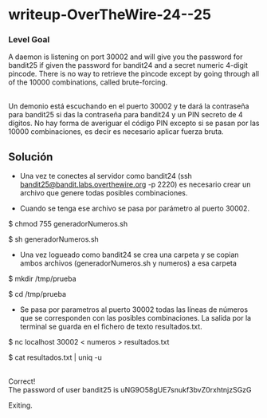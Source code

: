 # writeup-OverTheWire-24--25

### Level Goal
A daemon is listening on port 30002 and will give you the password for bandit25 if given the password for bandit24 and a secret numeric 4-digit pincode. There is no way to retrieve the pincode except by going through all of the 10000 combinations, called brute-forcing.

<br>Un demonio está escuchando en el puerto 30002 y te dará la contraseña para bandit25 si das la contraseña para bandit24 y un PIN secreto de 4 dígitos. No hay forma de averiguar el código PIN excepto si se pasan por las 10000 combinaciones, es decir es necesario aplicar fuerza bruta.

## Solución

-  Una vez te conectes al servidor como bandit24 (ssh bandit25@bandit.labs.overthewire.org -p 2220) es necesario crear un archivo que genere todas posibles combinaciones.

-  Cuando se tenga ese archivo se pasa por parámetro al puerto 30002.

$ chmod 755 generadorNumeros.sh

$ sh generadorNumeros.sh

-  Una vez logueado como bandit24 se crea una carpeta y se copian ambos archivos (generadorNumeros.sh y numeros) a esa carpeta

$ mkdir /tmp/prueba

$ cd /tmp/prueba

-  Se pasa por parametros al puerto 30002 todas las líneas de números que se corresponden con las posibles combinaciones. La salida por la terminal se guarda en el fichero de texto resultados.txt.

$ nc localhost 30002 < numeros > resultados.txt

$ cat resultados.txt | uniq -u

<br>Correct!
<br>The password of user bandit25 is uNG9O58gUE7snukf3bvZ0rxhtnjzSGzG

Exiting.
